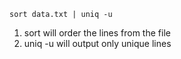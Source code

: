 `sort data.txt | uniq -u`
1. sort will order the lines from the file
2. uniq -u will output only unique lines
